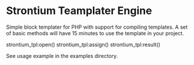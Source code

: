 # Strontium Teamplater Engine

Simple block templater for PHP with support for compiling templates.
A set of basic methods will have 15 minutes to use the template in your project.

strontium_tpl:open()
strontium_tpl:assign()
strontium_tpl:result()

See usage example in the examples directory.